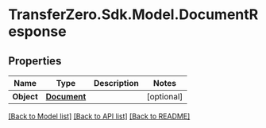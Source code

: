 
# TransferZero.Sdk.Model.DocumentResponse

## Properties

Name | Type | Description | Notes
------------ | ------------- | ------------- | -------------
**Object** | [**Document**](Document.md) |  | [optional] 

[[Back to Model list]](../README.md#documentation-for-models)
[[Back to API list]](../README.md#documentation-for-api-endpoints)
[[Back to README]](../README.md)

